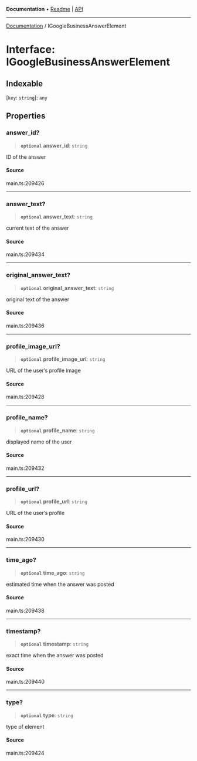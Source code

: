 **Documentation** • [Readme](../README.md) \| [API](../globals.md)

***

[Documentation](../README.md) / IGoogleBusinessAnswerElement

# Interface: IGoogleBusinessAnswerElement

## Indexable

 \[`key`: `string`\]: `any`

## Properties

### answer\_id?

> **`optional`** **answer\_id**: `string`

ID of the answer

#### Source

main.ts:209426

***

### answer\_text?

> **`optional`** **answer\_text**: `string`

current text of the answer

#### Source

main.ts:209434

***

### original\_answer\_text?

> **`optional`** **original\_answer\_text**: `string`

original text of the answer

#### Source

main.ts:209436

***

### profile\_image\_url?

> **`optional`** **profile\_image\_url**: `string`

URL of the user’s profile image

#### Source

main.ts:209428

***

### profile\_name?

> **`optional`** **profile\_name**: `string`

displayed name of the user

#### Source

main.ts:209432

***

### profile\_url?

> **`optional`** **profile\_url**: `string`

URL of the user’s profile

#### Source

main.ts:209430

***

### time\_ago?

> **`optional`** **time\_ago**: `string`

estimated time when the answer was posted

#### Source

main.ts:209438

***

### timestamp?

> **`optional`** **timestamp**: `string`

exact time when the answer was posted

#### Source

main.ts:209440

***

### type?

> **`optional`** **type**: `string`

type of element

#### Source

main.ts:209424
